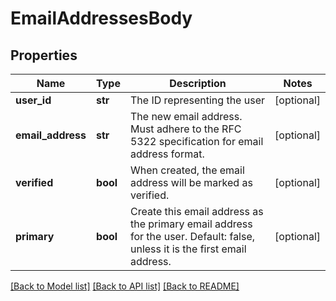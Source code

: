 # EmailAddressesBody

## Properties
Name | Type | Description | Notes
------------ | ------------- | ------------- | -------------
**user_id** | **str** | The ID representing the user | [optional] 
**email_address** | **str** | The new email address. Must adhere to the RFC 5322 specification for email address format. | [optional] 
**verified** | **bool** | When created, the email address will be marked as verified. | [optional] 
**primary** | **bool** | Create this email address as the primary email address for the user. Default: false, unless it is the first email address. | [optional] 

[[Back to Model list]](../README.md#documentation-for-models) [[Back to API list]](../README.md#documentation-for-api-endpoints) [[Back to README]](../README.md)


